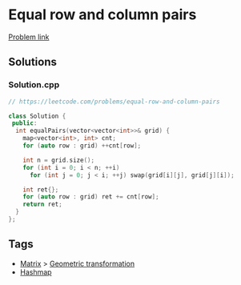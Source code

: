 # Equal row and column pairs

[Problem link](https://leetcode.com/problems/equal-row-and-column-pairs)

## Solutions


### Solution.cpp
```cpp
// https://leetcode.com/problems/equal-row-and-column-pairs

class Solution {
 public:
  int equalPairs(vector<vector<int>>& grid) {
    map<vector<int>, int> cnt;
    for (auto row : grid) ++cnt[row];

    int n = grid.size();
    for (int i = 0; i < n; ++i)
      for (int j = 0; j < i; ++j) swap(grid[i][j], grid[j][i]);

    int ret{};
    for (auto row : grid) ret += cnt[row];
    return ret;
  }
};
```
## Tags

* [Matrix](/Collections/matrix.md#matrix) > [Geometric transformation](/Collections/matrix.md#geometric-transformation)
* [Hashmap](/Collections/hashmap.md#hashmap)
